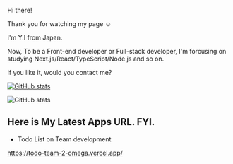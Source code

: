 Hi there!

Thank you for watching my page ☺️

I'm Y.I from Japan. 

Now, To be a Front-end developer or Full-stack developer, I'm forcusing on studying Next.js/React/TypeScript/Node.js and so on.

If you like it, would you contact me?

[![GitHub stats](https://github-readme-stats.vercel.app/api?username=london-newyork)](https://github.com/anuraghazra/github-readme-stats)


![GitHub stats](https://github-readme-stats.vercel.app/api?username=london-newyork&count_private=true)

## Here is My Latest Apps URL. FYI.


- Todo List on Team development

https://todo-team-2-omega.vercel.app/
